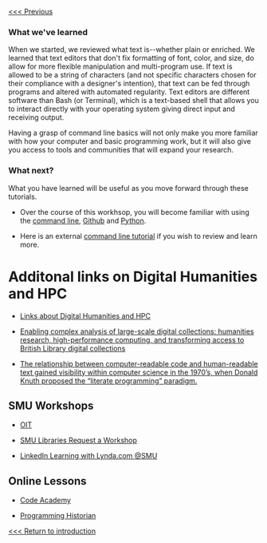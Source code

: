 [<<< Previous](which.md)

### What we've learned

When we started, we reviewed what text is--whether plain or enriched. We learned that text editors that don't fix formatting of font, color, and size, do allow for more flexible manipulation and multi-program use. If text is allowed to be a string of characters (and not specific characters chosen for their compliance with a designer's intention), that text can be fed through programs and altered with automated regularity. Text editors are different software than Bash (or Terminal), which is a text-based shell that allows you to interact directly with your operating system giving direct input and receiving output. 

Having a grasp of command line basics will not only make you more familiar with how your computer and basic programming work, but it will also give you access to tools and communities that will expand your research.


### What next?

What you have learned will be useful as you move forward through these tutorials. 
* Over the course of this workhsop, you will become familiar with using the [command line](https://en.wikipedia.org/wiki/Command-line_interface), [Github](https://en.wikipedia.org/wiki/GitHub) and [Python](https://en.wikipedia.org/wiki/Python_(programming_language)).  

* Here is an external [command line tutorial]( https://ryanstutorials.net/linuxtutorial/) if you wish to review and learn more.

# Additonal links on Digital Humanities and HPC
* [Links about Digital Humanities and HPC](https://www.sharcnet.ca/dh-hpc/index.php/Links_about_Digital_Humanities_and_HPC)

* [Enabling complex analysis of large-scale digital collections: humanities research, high-performance computing, and transforming access to British Library digital collections](https://academic.oup.com/dsh/article/33/2/456/3789810)

* [The relationship between computer-readable code and human-readable text gained visibility within computer science in the 1970’s, when Donald Knuth proposed the “literate programming” paradigm.](https://programminghistorian.org/en/lessons/jupyter-notebooks#literate-computing) 

## SMU Workshops

* [OIT](https://www.smu.edu/OIT/Training) 

* [SMU Libraries Request a Workshop](https://www.smu.edu/libraries/fondren/services/workshops)

* [LinkedIn Learning with Lynda.com @SMU](https://www.smu.edu/OIT/Services/LinkedIn)

##  Online Lessons

* [Code Academy](https://www.codecademy.com/) 

* [Programming Historian ](https://programminghistorian.org/)


[<<< Return to introduction](https://github.com/SouthernMethodistUniversity/coding)


